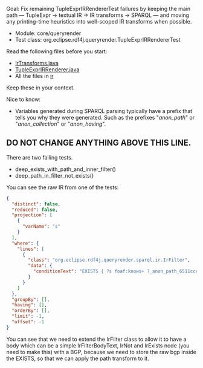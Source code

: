 Goal: Fix remaining TupleExprIRRendererTest failures by keeping the main path — TupleExpr → textual IR → IR transforms → SPARQL — and moving any printing-time heuristics into well-scoped IR transforms when possible.

- Module: core/queryrender
- Test class: org.eclipse.rdf4j.queryrender.TupleExprIRRendererTest

Read the following files before you start:
 - [IrTransforms.java](core/queryrender/src/main/java/org/eclipse/rdf4j/queryrender/sparql/ir/util/IrTransforms.java)
 - [TupleExprIRRenderer.java](core/queryrender/src/main/java/org/eclipse/rdf4j/queryrender/sparql/TupleExprIRRenderer.java)
 - All the files in [ir](core/queryrender/src/main/java/org/eclipse/rdf4j/queryrender/sparql/ir)

Keep these in your context.

Nice to know:
 - Variables generated during SPARQL parsing typically have a prefix that tells you why they were generated. Such as the prefixes "_anon_path_" or "_anon_collection_" or "_anon_having_".

DO NOT CHANGE ANYTHING ABOVE THIS LINE.
-----------------------------------------------------------

There are two failing tests.

 - deep_exists_with_path_and_inner_filter()
 - deep_path_in_filter_not_exists()

You can see the raw IR from one of the tests:

```json
{
  "distinct": false,
  "reduced": false,
  "projection": [
    {
      "varName": "s"
    }
  ],
  "where": {
    "lines": [
      {
        "class": "org.eclipse.rdf4j.queryrender.sparql.ir.IrFilter",
        "data": {
          "conditionText": "EXISTS { ?s foaf:knows+ ?_anon_path_6511cce654c441d34c76919d0b25afbaa4120123 . ?o ex:knows ?_anon_path_6511cce654c441d34c76919d0b25afbaa4120123 . FILTER (BOUND(?o)) }"
        }
      }
    ]
  },
  "groupBy": [],
  "having": [],
  "orderBy": [],
  "limit": -1,
  "offset": -1
}
```

You can see that we need to extend the IrFilter class to allow it to have a body which can be a simple IrFilterBodyText, IrNot and IrExists node (you need to make this) with a BGP, because we need to store the raw bgp inside the EXISTS, so that we can apply the path transform to it.
